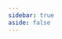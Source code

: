 ```yaml
---
sidebar: true
aside: false
---
```


<script setup lang="ts">
    import ClassicsCollection from '/.vitepress/theme/components/ClassicsCollection.vue'
</script>

<ClassicsCollection />